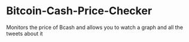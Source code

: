 # Bitcoin-Cash-Price-Checker
Monitors the price of Bcash and allows you to watch a graph and all the tweets about it
